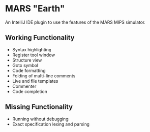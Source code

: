 # MARS "Earth"

An IntelliJ IDE plugin to use the features of the MARS MIPS simulator.

## Working Functionality

* Syntax highlighting
* Register tool window
* Structure view
* Goto symbol
* Code formatting
* Folding of multi-line comments
* Live and file templates
* Commenter
* Code completion

## Missing Functionality

* Running without debugging
* Exact specification lexing and parsing